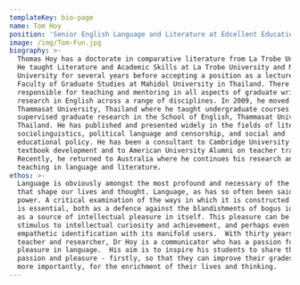 ```yaml
---
templateKey: bio-page
name: Tom Hoy
position: 'Senior English Language and Literature at Edcellent Education '
image: /img/Tom-Fun.jpg
biography: >-
  Thomas Hoy has a doctorate in comparative literature from La Trobe University.
  He taught Literature and Academic Skills at La Trobe University and Monash
  University for several years before accepting a position as a lecturer in the
  Faculty of Graduate Studies at Mahidol University in Thailand. There he was
  responsible for teaching and mentoring in all aspects of graduate writing and
  research in English across a range of disciplines. In 2009, he moved to
  Thammasat University, Thailand where he taught undergraduate courses and
  supervised graduate research in the School of English, Thammasat University,
  Thailand. He has published and presented widely in the fields of literature,
  sociolinguistics, political language and censorship, and social and
  educational policy. He has been a consultant to Cambridge University Press on
  textbook development and to American University Alumni on teacher training.
  Recently, he returned to Australia where he continues his research and
  teaching in language and literature.
ethos: >-
  Language is obviously amongst the most profound and necessary of the forces
  that shape our lives and thought. Language, as has so often been said, is
  power. A critical examination of the ways in which it is constructed and used
  is essential, both as a defence against the blandishments of bogus ideas and
  as a source of intellectual pleasure in itself. This pleasure can be a
  stimulus to intellectual curiosity and achievement, and perhaps even to a more
  empathetic identification with its manifold users.  With thirty years as a
  teacher and researcher, Dr Hoy is a communicator who has a passion for and a
  pleasure in language.  His aim is to inspire his students to share that
  passion and pleasure - firstly, so that they can improve their grades but,
  more importantly, for the enrichment of their lives and thinking.
---
```


